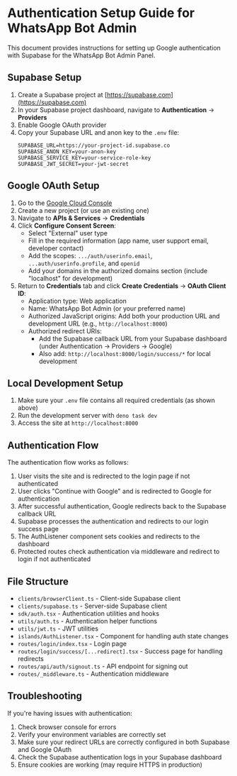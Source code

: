 # Authentication Setup Guide for WhatsApp Bot Admin

This document provides instructions for setting up Google authentication with Supabase for the WhatsApp Bot Admin Panel.

## Supabase Setup

1. Create a Supabase project at [https://supabase.com](https://supabase.com)
2. In your Supabase project dashboard, navigate to **Authentication** → **Providers**
3. Enable Google OAuth provider
4. Copy your Supabase URL and anon key to the `.env` file:
   ```
   SUPABASE_URL=https://your-project-id.supabase.co
   SUPABASE_ANON_KEY=your-anon-key
   SUPABASE_SERVICE_KEY=your-service-role-key
   SUPABASE_JWT_SECRET=your-jwt-secret
   ```

## Google OAuth Setup

1. Go to the [Google Cloud Console](https://console.cloud.google.com/)
2. Create a new project (or use an existing one)
3. Navigate to **APIs & Services** → **Credentials**
4. Click **Configure Consent Screen**:
   - Select "External" user type
   - Fill in the required information (app name, user support email, developer contact)
   - Add the scopes: `.../auth/userinfo.email`, `...auth/userinfo.profile`, and `openid`
   - Add your domains in the authorized domains section (include "localhost" for development)
5. Return to **Credentials** tab and click **Create Credentials** → **OAuth Client ID**:
   - Application type: Web application
   - Name: WhatsApp Bot Admin (or your preferred name)
   - Authorized JavaScript origins: Add both your production URL and development URL (e.g., `http://localhost:8000`)
   - Authorized redirect URIs: 
     - Add the Supabase callback URL from your Supabase dashboard (under Authentication → Providers → Google)
     - Also add: `http://localhost:8000/login/success/*` for local development

## Local Development Setup

1. Make sure your `.env` file contains all required credentials (as shown above)
2. Run the development server with `deno task dev`
3. Access the site at `http://localhost:8000`

## Authentication Flow

The authentication flow works as follows:

1. User visits the site and is redirected to the login page if not authenticated
2. User clicks "Continue with Google" and is redirected to Google for authentication
3. After successful authentication, Google redirects back to the Supabase callback URL
4. Supabase processes the authentication and redirects to our login success page
5. The AuthListener component sets cookies and redirects to the dashboard
6. Protected routes check authentication via middleware and redirect to login if not authenticated

## File Structure

- `clients/browserClient.ts` - Client-side Supabase client
- `clients/supabase.ts` - Server-side Supabase client
- `sdk/auth.tsx` - Authentication utilities and hooks
- `utils/auth.ts` - Authentication helper functions
- `utils/jwt.ts` - JWT utilities
- `islands/AuthListener.tsx` - Component for handling auth state changes
- `routes/login/index.tsx` - Login page
- `routes/login/success/[...redirect].tsx` - Success page for handling redirects
- `routes/api/auth/signout.ts` - API endpoint for signing out
- `routes/_middleware.ts` - Authentication middleware

## Troubleshooting

If you're having issues with authentication:

1. Check browser console for errors
2. Verify your environment variables are correctly set
3. Make sure your redirect URLs are correctly configured in both Supabase and Google OAuth
4. Check the Supabase authentication logs in your Supabase dashboard
5. Ensure cookies are working (may require HTTPS in production) 